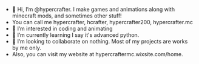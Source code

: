 - 👋 Hi, I’m @hypercrafter. I make games and animations along with minecraft mods, and sometimes other stuff!
- You can call me hypercrafter, hcrafter, hypercrafter200, hypercrafter.mc
- 👀 I’m interested in coding and animating
- 🌱 I’m currently learning I say it's advanced python.
- 💞️ I’m looking to collaborate on nothing. Most of my projects are works by me only.
- Also, you can visit my website at hypercraftermc.wixsite.com/home.


